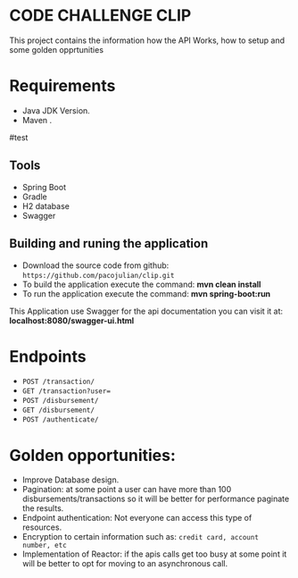 # CODE CHALLENGE CLIP

This project contains the information how the API Works, how to setup and some golden opprtunities

# Requirements
* Java JDK Version.
* Maven .

#test
## Tools
 * Spring Boot
 * Gradle
 * H2 database
 * Swagger
 
## Building and runing the application

* Download the source code from github: `https://github.com/pacojulian/clip.git`
* To build the application execute the command: **mvn clean install**
* To run the application execute the command: **mvn spring-boot:run** 

This Application use Swagger for the api documentation you can visit it at: **localhost:8080/swagger-ui.html**<br/>
# Endpoints
* `POST /transaction/`
* `GET /transaction?user=`
* `POST /disbursement/`
* `GET /disbursement/`
* `POST /authenticate/`

# Golden opportunities:
* Improve Database design.
* Pagination: at some point a user can have more than 100 disbursements/transactions  so it will be better for performance paginate the results.  
* Endpoint authentication: Not everyone can access this type of resources.
* Encryption to certain information such as: `credit card, account number, etc`
* Implementation of Reactor: if the apis calls get too busy at some point it will be better to opt for moving to an asynchronous call.

 


